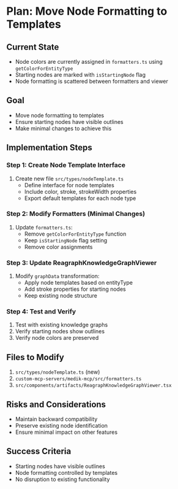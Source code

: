 # Plan: Move Node Formatting to Templates

## Current State
- Node colors are currently assigned in `formatters.ts` using `getColorForEntityType`
- Starting nodes are marked with `isStartingNode` flag
- Node formatting is scattered between formatters and viewer

## Goal
- Move node formatting to templates
- Ensure starting nodes have visible outlines
- Make minimal changes to achieve this

## Implementation Steps

### Step 1: Create Node Template Interface
1. Create new file `src/types/nodeTemplate.ts`
   - Define interface for node templates
   - Include color, stroke, strokeWidth properties
   - Export default templates for each node type

### Step 2: Modify Formatters (Minimal Changes)
1. Update `formatters.ts`:
   - Remove `getColorForEntityType` function
   - Keep `isStartingNode` flag setting
   - Remove color assignments

### Step 3: Update ReagraphKnowledgeGraphViewer
1. Modify `graphData` transformation:
   - Apply node templates based on entityType
   - Add stroke properties for starting nodes
   - Keep existing node structure

### Step 4: Test and Verify
1. Test with existing knowledge graphs
2. Verify starting nodes show outlines
3. Verify node colors are preserved

## Files to Modify
1. `src/types/nodeTemplate.ts` (new)
2. `custom-mcp-servers/medik-mcp/src/formatters.ts`
3. `src/components/artifacts/ReagraphKnowledgeGraphViewer.tsx`

## Risks and Considerations
- Maintain backward compatibility
- Preserve existing node identification
- Ensure minimal impact on other features

## Success Criteria
- Starting nodes have visible outlines
- Node formatting controlled by templates
- No disruption to existing functionality 